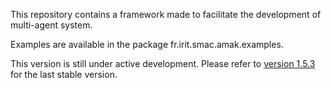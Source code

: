 This repository contains a framework made to facilitate the development of multi-agent system. 

Examples are available in the package fr.irit.smac.amak.examples.

This version is still under active development. Please refer to [version 1.5.3](https://bitbucket.org/perlesa/amak/src/1.5.3/) for the last stable version.